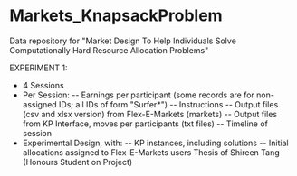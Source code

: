 # Markets_KnapsackProblem
Data repository for "Market Design To Help Individuals Solve Computationally Hard Resource Allocation Problems"

EXPERIMENT 1:
- 4 Sessions
- Per Session: 
-- Earnings per participant (some records are for non-assigned IDs; all IDs of form "Surfer*")
-- Instructions
-- Output files (csv and xlsx version) from Flex-E-Markets (markets)
-- Output files from KP Interface, moves per participants (txt files)
-- Timeline of session
- Experimental Design, with:
-- KP instances, including solutions
-- Initial allocations assigned to Flex-E-Markets users 
Thesis of Shireen Tang (Honours Student on Project)